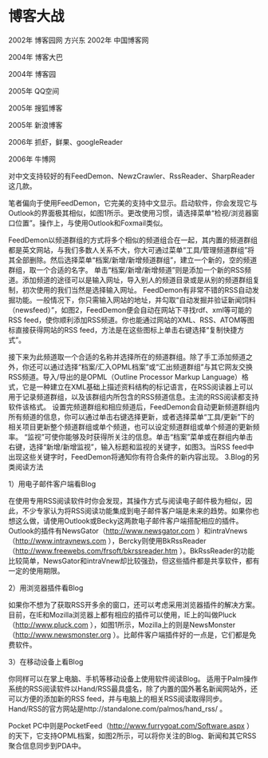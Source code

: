 # 博客大战

2002年 博客园网 方兴东
2002年 中国博客网 

2004年 博客大巴

2004年 博客园 

2005年 QQ空间

2005年 搜狐博客

2005年 新浪博客

2006年 抓虾，鲜果、googleReader

2006年 牛博网

对中文支持较好的有FeedDemon、NewzCrawler、RssReader、SharpReader这几款。

笔者偏向于使用FeedDemon，它完美的支持中文显示。启动软件，你会发现它与Outlook的界面极其相似，如图1所示。更改使用习惯，请选择菜单“检视/浏览器窗口位置”。操作上，与使用Outlook和Foxmail类似。

FeedDemon以频道群组的方式将多个相似的频道组合在一起，其内置的频道群组都是英文网站，与我们多数人关系不大，你大可通过菜单“工具/管理频道群组”将其全部删除。然后选择菜单“档案/新增/新增频道群组”，建立一个新的，空的频道群组，取一个合适的名字。
单击“档案/新增/新增频道”则是添加一个新的RSS频道。添加频道的途径可以是输入网址，导入别人的频道目录或是从别的频道群组复制，初次使用的我们当然是选择输入网址。
FeedDemon有非常不错的RSS自动发掘功能。一般情况下，你只需输入网站的地址，并勾取“自动发掘并验证新闻饲料（newsfeed）”，如图2，FeedDemon便会自动在网站下寻找rdf、xml等可能的RSS feed，使你顺利添加RSS频道。你也能通过网站的XML、RSS、ATOM等图标直接获得网站的RSS feed，方法是在这些图标上单击右键选择“复制快捷方式”。

接下来为此频道取一个合适的名称并选择所在的频道群组。除了手工添加频道之外，你还可以通过选择“档案/汇入OPML档案”或“汇出频道群组”与其它网友交换RSS频道。导入/导出的是OPML（Outline Processor Markup Language）格式，它是一种建立在XML基础上描述资料结构的标记语言，在RSS阅读器上可以用于记录频道群组，以及该群组内所包含的RSS频道信息。主流的RSS阅读都支持软件该格式。
设置完频道群组和相应频道后，FeedDemon会自动更新频道群组内所有频道的信息，你可以通过单击右键选择更新，或者选择菜单“工具/更新”下的相关项目更新整个频道群组或单个频道，也可以设定频道群组或单个频道的更新频率。
“监视”可使你能够及时获得所关注的信息。单击“档案”菜单或在群组内单击右键，选择“新增/新增监视”，输入标题和监视的关键字，如图3。当RSS feed中出现这些关键字时，FeedDemon将通知你有符合条件的新内容出现。
3.Blog的另类阅读方法


1）用电子邮件客户端看Blog

在使用专用RSS阅读软件时你会发现，其操作方式与阅读电子邮件极为相似，因此，不少专家认为将RSS阅读功能集成到电子邮件客户端是未来的趋势。如果你也想这么做，请使用Outlook或Becky这两款电子邮件客户端搭配相应的插件。
Outlook的插件有NewsGator（http://www.newsgator.com ）和intraVnews（http://www.intravnews.com ），Bercky则使用BkRssReader（http://www.freewebs.com/frsoft/bkrssreader.htm ）。BkRssReader的功能比较简单，NewsGator和intraVnew却比较强劲，但这些插件都是共享软件，都有一定的使用期限。

2）用浏览器插件看Blog

如果你不想为了获取RSS开多余的窗口，还可以考虑采用浏览器插件的解决方案。目前，在IE和Mozilla浏览器上都有相应的插件可以使用，IE上的叫做Pluck（http://www.pluck.com ），如图1所示，Mozilla上的则是NewsMonster（http://www.newsmonster.org ）。比邮件客户端插件好的一点是，它们都是免费软件。


3）在移动设备上看Blog

你同样可以在掌上电脑、手机等移动设备上使用软件阅读Blog。
适用于Palm操作系统的RSS阅读软件以Hand/RSS最具盛名，除了内置的国外著名新闻网站外，还可以方便的添加新的RSS feed，并与电脑上的相关RSS阅读取得同步。Hand/RSS的官方网站是http://standalone.com/palmos/hand_rss/ 。

Pocket PC中则是PocketFeed（http://www.furrygoat.com/Software.aspx ）的天下，它支持OPML档案，如图2所示，可以将你关注的Blog、新闻和其它RSS聚合信息同步到PDA中。